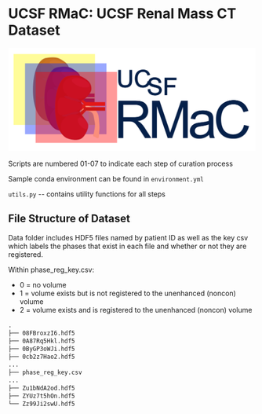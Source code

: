 # UCSF RMaC: UCSF Renal Mass CT Dataset

![Logo](logo.png)

Scripts are numbered 01-07 to indicate each step of curation process

Sample conda environment can be found in `environment.yml`

`utils.py` -- contains utility functions for all steps

## File Structure of Dataset

Data folder includes HDF5 files named by patient ID as well as the key csv which labels the phases that exist in each file and whether or not they are registered.

Within phase_reg_key.csv: 
- 0 = no volume
- 1 = volume exists but is not registered to the unenhanced (noncon) volume
- 2 = volume exists and is registered to the unenhanced (noncon) volume

```
.
├── 08FBroxzI6.hdf5
├── 0A87Rq5Hkl.hdf5
├── 0ByGP3oWJi.hdf5
├── 0cb2z7Hao2.hdf5
...
├── phase_reg_key.csv
...
├── Zu1bNdA2od.hdf5
├── ZYUz7t5hOn.hdf5
└── Zz99Ji2swU.hdf5
```
